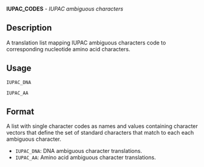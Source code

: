 





**IUPAC_CODES** - *IUPAC ambiguous characters*

Description
--------------------

A translation list mapping IUPAC ambiguous characters code to corresponding nucleotide
amino acid characters.


Usage
--------------------
```
IUPAC_DNA
```
```
IUPAC_AA
```


Format
-------------------
A list with single character codes as names and values containing character 
vectors that define the set of standard characters that match to each each 
ambiguous character.

+ `IUPAC_DNA`:  DNA ambiguous character translations.
+ `IUPAC_AA`:   Amino acid ambiguous character translations.





